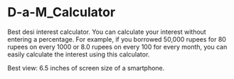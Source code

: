 # D-a-M_Calculator
Best desi interest calculator. You can calculate your interest without entering a percentage.
For example, if you borrowed 50,000 rupees for 80 rupees on every 1000 or 8.0 rupees on every 100 for every month, you can easily calculate the interest using this calculator.

Best view: 6.5 inches of screen size of a smartphone.
